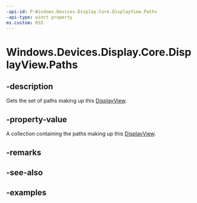 ```yaml
---
-api-id: P:Windows.Devices.Display.Core.DisplayView.Paths
-api-type: winrt property
ms.custom: RS5
---
```


<!-- Property syntax.
public IVectorView<DisplayPath> Paths { get; }
-->

# Windows.Devices.Display.Core.DisplayView.Paths

## -description
Gets the set of paths making up this [DisplayView](displayview.md).

## -property-value
A collection containing the paths making up this [DisplayView](displayview.md).

## -remarks

## -see-also

## -examples
